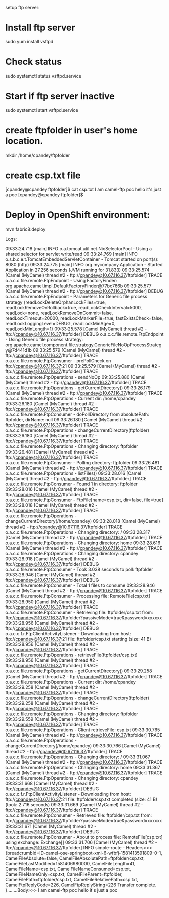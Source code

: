 setup ftp server:

# Install ftp server
sudo yum install vsftpd
# Check status
sudo systemctl status vsftpd.service
# Start if ftp server inactive
sudo systemctl start vsftpd.service

# create ftpfolder in user's home location.

mkdir /home/cpandey/ftpfolder

# create csp.txt file
[cpandey@cpandey ftpfolder]$ cat csp.txt 
I am camel-ftp poc
hello it's just a poc
[cpandey@cpandey ftpfolder]$ 

# Deploy in OpenShift environment:
mvn fabric8:deploy


Logs:

09:33:24.718 [main] INFO  o.a.tomcat.util.net.NioSelectorPool - Using a shared selector for servlet write/read
09:33:24.769 [main] INFO  o.s.b.c.e.t.TomcatEmbeddedServletContainer - Tomcat started on port(s): 8080 (http)
09:33:24.775 [main] INFO  org.mycompany.Application - Started Application in 27.256 seconds (JVM running for 31.833)
09:33:25.574 [Camel (MyCamel) thread #2 - ftp://cpandey@10.67.116.37/ftpfolder] TRACE o.a.c.c.file.remote.FtpEndpoint - Using FactoryFinder: org.apache.camel.impl.DefaultFactoryFinder@77bc766b
09:33:25.577 [Camel (MyCamel) thread #2 - ftp://cpandey@10.67.116.37/ftpfolder] DEBUG o.a.c.c.file.remote.FtpEndpoint - Parameters for Generic file process strategy {readLockDeleteOrphanLockFiles=true, readLockRemoveOnRollback=true, readLockCheckInterval=5000, readLock=none, readLockRemoveOnCommit=false, readLockTimeout=20000, readLockMarkerFile=true, fastExistsCheck=false, readLockLoggingLevel=DEBUG, readLockMinAge=0, readLockMinLength=1}
09:33:25.578 [Camel (MyCamel) thread #2 - ftp://cpandey@10.67.116.37/ftpfolder] DEBUG o.a.c.c.file.remote.FtpEndpoint - Using Generic file process strategy: org.apache.camel.component.file.strategy.GenericFileNoOpProcessStrategy@7d441d1b
09:33:25.579 [Camel (MyCamel) thread #2 - ftp://cpandey@10.67.116.37/ftpfolder] TRACE o.a.c.c.file.remote.FtpConsumer - prePollCheck on ftp://cpandey@10.67.116.37:21
09:33:25.579 [Camel (MyCamel) thread #2 - ftp://cpandey@10.67.116.37/ftpfolder] TRACE o.a.c.c.file.remote.FtpOperations - sendNoOp
09:33:25.880 [Camel (MyCamel) thread #2 - ftp://cpandey@10.67.116.37/ftpfolder] TRACE o.a.c.c.file.remote.FtpOperations - getCurrentDirectory()
09:33:26.179 [Camel (MyCamel) thread #2 - ftp://cpandey@10.67.116.37/ftpfolder] TRACE o.a.c.c.file.remote.FtpOperations - Current dir: /home/cpandey
09:33:26.180 [Camel (MyCamel) thread #2 - ftp://cpandey@10.67.116.37/ftpfolder] TRACE o.a.c.c.file.remote.FtpConsumer - doPollDirectory from absolutePath: ftpfolder, dirName: null
09:33:26.180 [Camel (MyCamel) thread #2 - ftp://cpandey@10.67.116.37/ftpfolder] TRACE o.a.c.c.file.remote.FtpOperations - changeCurrentDirectory(ftpfolder)
09:33:26.180 [Camel (MyCamel) thread #2 - ftp://cpandey@10.67.116.37/ftpfolder] TRACE o.a.c.c.file.remote.FtpOperations - Changing directory: ftpfolder
09:33:26.481 [Camel (MyCamel) thread #2 - ftp://cpandey@10.67.116.37/ftpfolder] TRACE o.a.c.c.file.remote.FtpConsumer - Polling directory: ftpfolder
09:33:26.481 [Camel (MyCamel) thread #2 - ftp://cpandey@10.67.116.37/ftpfolder] TRACE o.a.c.c.file.remote.FtpOperations - listFiles()
09:33:28.016 [Camel (MyCamel) thread #2 - ftp://cpandey@10.67.116.37/ftpfolder] TRACE o.a.c.c.file.remote.FtpConsumer - Found 1 in directory: ftpfolder
09:33:28.016 [Camel (MyCamel) thread #2 - ftp://cpandey@10.67.116.37/ftpfolder] TRACE o.a.c.c.file.remote.FtpConsumer - FtpFile[name=csp.txt, dir=false, file=true]
09:33:28.018 [Camel (MyCamel) thread #2 - ftp://cpandey@10.67.116.37/ftpfolder] TRACE o.a.c.c.file.remote.FtpOperations - changeCurrentDirectory(/home/cpandey)
09:33:28.018 [Camel (MyCamel) thread #2 - ftp://cpandey@10.67.116.37/ftpfolder] TRACE o.a.c.c.file.remote.FtpOperations - Changing directory: /
09:33:28.317 [Camel (MyCamel) thread #2 - ftp://cpandey@10.67.116.37/ftpfolder] TRACE o.a.c.c.file.remote.FtpOperations - Changing directory: home
09:33:28.616 [Camel (MyCamel) thread #2 - ftp://cpandey@10.67.116.37/ftpfolder] TRACE o.a.c.c.file.remote.FtpOperations - Changing directory: cpandey
09:33:28.918 [Camel (MyCamel) thread #2 - ftp://cpandey@10.67.116.37/ftpfolder] DEBUG o.a.c.c.file.remote.FtpConsumer - Took 3.038 seconds to poll: ftpfolder
09:33:28.946 [Camel (MyCamel) thread #2 - ftp://cpandey@10.67.116.37/ftpfolder] DEBUG o.a.c.c.file.remote.FtpConsumer - Total 1 files to consume
09:33:28.946 [Camel (MyCamel) thread #2 - ftp://cpandey@10.67.116.37/ftpfolder] TRACE o.a.c.c.file.remote.FtpConsumer - Processing file: RemoteFile[csp.txt]
09:33:28.950 [Camel (MyCamel) thread #2 - ftp://cpandey@10.67.116.37/ftpfolder] TRACE o.a.c.c.file.remote.FtpConsumer - Retrieving file: ftpfolder/csp.txt from: ftp://cpandey@10.67.116.37/ftpfolder?passiveMode=true&password=xxxxxx
09:33:28.956 [Camel (MyCamel) thread #2 - ftp://cpandey@10.67.116.37/ftpfolder] DEBUG o.a.c.c.f.r.FtpClientActivityListener - Downloading from host: ftp://cpandey@10.67.116.37:21 file: ftpfolder/csp.txt starting  (size: 41 B)
09:33:28.956 [Camel (MyCamel) thread #2 - ftp://cpandey@10.67.116.37/ftpfolder] TRACE o.a.c.c.file.remote.FtpOperations - retrieveFile(ftpfolder/csp.txt)
09:33:28.956 [Camel (MyCamel) thread #2 - ftp://cpandey@10.67.116.37/ftpfolder] TRACE o.a.c.c.file.remote.FtpOperations - getCurrentDirectory()
09:33:29.258 [Camel (MyCamel) thread #2 - ftp://cpandey@10.67.116.37/ftpfolder] TRACE o.a.c.c.file.remote.FtpOperations - Current dir: /home/cpandey
09:33:29.258 [Camel (MyCamel) thread #2 - ftp://cpandey@10.67.116.37/ftpfolder] TRACE o.a.c.c.file.remote.FtpOperations - changeCurrentDirectory(ftpfolder)
09:33:29.258 [Camel (MyCamel) thread #2 - ftp://cpandey@10.67.116.37/ftpfolder] TRACE o.a.c.c.file.remote.FtpOperations - Changing directory: ftpfolder
09:33:29.559 [Camel (MyCamel) thread #2 - ftp://cpandey@10.67.116.37/ftpfolder] TRACE o.a.c.c.file.remote.FtpOperations - Client retrieveFile: csp.txt
09:33:30.765 [Camel (MyCamel) thread #2 - ftp://cpandey@10.67.116.37/ftpfolder] TRACE o.a.c.c.file.remote.FtpOperations - changeCurrentDirectory(/home/cpandey)
09:33:30.766 [Camel (MyCamel) thread #2 - ftp://cpandey@10.67.116.37/ftpfolder] TRACE o.a.c.c.file.remote.FtpOperations - Changing directory: /
09:33:31.067 [Camel (MyCamel) thread #2 - ftp://cpandey@10.67.116.37/ftpfolder] TRACE o.a.c.c.file.remote.FtpOperations - Changing directory: home
09:33:31.367 [Camel (MyCamel) thread #2 - ftp://cpandey@10.67.116.37/ftpfolder] TRACE o.a.c.c.file.remote.FtpOperations - Changing directory: cpandey
09:33:31.668 [Camel (MyCamel) thread #2 - ftp://cpandey@10.67.116.37/ftpfolder] DEBUG o.a.c.c.f.r.FtpClientActivityListener - Downloading from host: ftp://cpandey@10.67.116.37:21 file: ftpfolder/csp.txt completed (size: 41 B) (took: 2.716 seconds)
09:33:31.669 [Camel (MyCamel) thread #2 - ftp://cpandey@10.67.116.37/ftpfolder] TRACE o.a.c.c.file.remote.FtpConsumer - Retrieved file: ftpfolder/csp.txt from: ftp://cpandey@10.67.116.37/ftpfolder?passiveMode=true&password=xxxxxx
09:33:31.671 [Camel (MyCamel) thread #2 - ftp://cpandey@10.67.116.37/ftpfolder] DEBUG o.a.c.c.file.remote.FtpConsumer - About to process file: RemoteFile[csp.txt] using exchange: Exchange[]
09:33:31.706 [Camel (MyCamel) thread #2 - ftp://cpandey@10.67.116.37/ftpfolder] INFO  simple-route - Headers>>>{breadcrumbId=ID-camel-ose-springboot-xml-6-wfbfj-1581413591809-0-1, CamelFileAbsolute=false, CamelFileAbsolutePath=ftpfolder/csp.txt, CamelFileLastModified=1581406980000, CamelFileLength=41, CamelFileName=csp.txt, CamelFileNameConsumed=csp.txt, CamelFileNameOnly=csp.txt, CamelFileParent=ftpfolder, CamelFilePath=ftpfolder/csp.txt, CamelFileRelativePath=csp.txt, CamelFtpReplyCode=226, CamelFtpReplyString=226 Transfer complete.
}........Body>>> I am camel-ftp poc
hello it's just a poc

